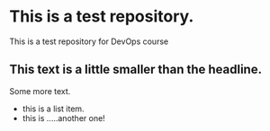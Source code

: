 # This is a test repository.

This is a test repository for DevOps course

## This text is a little smaller than the headline.

Some more text.

* this is a list item.
* this is .....another one!
